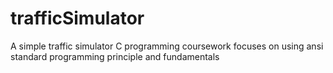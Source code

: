 # trafficSimulator
A simple traffic simulator C programming coursework focuses on using ansi standard programming principle and fundamentals 

